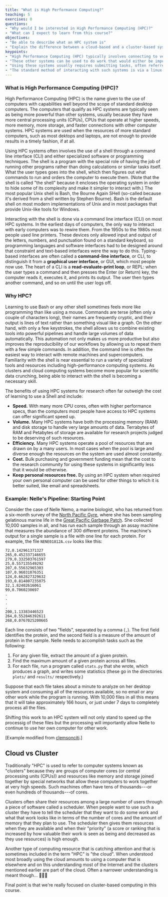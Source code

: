 ```yaml
---
title: "What is High Performance Computing?"
teaching: 5
exercises: 0
questions:
- "Why would I be interested in High Performance Computing (HPC)?"
- "What can I expect to learn from this course?"
objectives:
- "Be able to describe what an HPC system is"
- "Explain the difference between a cloud-based and a cluster-based system"
keypoints:
- "High Performance Computing (HPC) typically involves connecting to very large computing systems elsewhere in the world."
- "These other systems can be used to do work that would either be impossible or much slower or smaller systems."
- "Using these systems usually requires submitting tasks, often referred to as \"jobs\" to a program called a scheduler that determines when your turn on the system is."
- "The standard method of interacting with such systems is via a linux-based command line interface called \"The Shell\"."
---
```


### What is High Performance Computing (HPC)?

High Performance Computing (HPC) is the name given to the use of computers with capabilities well beyond the scope of standard desktop computers.   The computers that qualify as HPC systems are typically seen as being more powerful than other systems, usually because they have more central processing units (CPUs), CPUs that operate at higher speeds, more memory, more storage, and faster connections with other computer systems.  HPC systems are used when the resources of more standard computers, such as most dektops and laptops, are not enough to provide results in a timely fashion, if at all.

Using HPC systems often involves the use of a shell through a command line interface (CLI) and either specialized software or programming techniques.  The shell is a program with the special role of having the job of running other programs rather than doing calculations or similar tasks itself.  
What the user types goes into the shell,
which then figures out what commands to run and orders the computer to execute them.
(Note that the shell is called "the shell" because it encloses the operating system
in order to hide some of its complexity and make it simpler to interact with.)  The most popular Unix shell is Bash,
the Bourne Again SHell
(so-called because it's derived from a shell written by Stephen Bourne).
Bash is the default shell on most modern implementations of Unix
and in most packages that provide Unix-like tools for Windows.

Interacting with the shell is done via a command line interface (CLI) on most HPC systems.  In the earliest days of computers,
the only way to interact with early computers was to rewire them.
From the 1950s to the 1980s 
most people used line printers.
These devices only allowed input and output of the letters, numbers, and punctuation found on a standard keyboard,
so programming languages and software interfaces had to be designed around that constraint and text-based interfaces were the way to do this.  Typing-based interfaces are often called a
**command-line interface**, or CLI,
to distinguish it from a
**graphical user interface**, or GUI,
which most people now use.
The heart of a CLI is a **read-evaluate-print loop**, or REPL:
when the user types a command and then presses the Enter (or Return) key,
the computer reads it,
executes it,
and prints its output.
The user then types another command,
and so on until the user logs off.


### Why HPC?

Learning to use Bash or any other shell
sometimes feels more like programming than like using a mouse.
Commands are terse (often only a couple of characters long),
their names are frequently cryptic,
and their output is lines of text rather than something visual like a graph.
On the other hand,
with only a few keystrokes, the shell allows us to combine existing tools into 
powerful pipelines and handle large volumes of data automatically. This automation
not only makes us more productive but also improves the reproducibility of our workflows by 
allowing us to repeat them with a few simple commands.
In addition, the command line is often the easiest way to interact with remote machines and supercomputers.
Familiarity with the shell is near essential to run a variety of specialized tools and resources
including high-performance computing systems.
As clusters and cloud computing systems become more popular for scientific data crunching,
being able to interact with the shell is becoming a necessary skill.

The benefits of using HPC systems for research often far outweigh the cost of learning to use a Shell and include:

* **Speed.** With many more CPU cores, often with higher performance specs, than the computers most people have access to HPC systems can offer significant speed up.
* **Volume.** Many HPC systems have both the processing memory (RAM) and disk storage to handle very large amounts of data.  Terrabytes of RAM and Petabytes of storage are available for research projects judged to be deserving of such resources.
* **Efficiency.** Many HPC systems operate a pool of resources that are drawn on by a many users.  In most cases when the pool is large and diverse enough the resources on the system are used almost constantly.
* **Cost.** Bulk purchasing and government funding mean that the cost to the research community for using these systems in significantly less that it would be otherwise.
* **Keep personal resources free.** By using an HPC system when required your own personal computer can be used for other things to which it is better suited, like email and spreadsheets.

### Example: Nelle's Pipeline: Starting Point

Consider the case of Nelle Nemo, a marine biologist, who
has returned from a six-month survey of the
[North Pacific Gyre](http://en.wikipedia.org/wiki/North_Pacific_Gyre),
where she has been sampling gelatinous marine life in the
[Great Pacific Garbage Patch](http://en.wikipedia.org/wiki/Great_Pacific_Garbage_Patch).
She collected 10,000 samples in all, and has run each sample through an assay machine
that measures the abundance of 300 different proteins.
The machine's output for a single sample is
a file with one line for each protein.
For example, the file `NENE01812A.csv` looks like this:

~~~
72,0.142961371327
265,0.452337146655
279,0.332503761597
25,0.557135549292
207,0.55632965303
107,0.96031076351
124,0.662827329632
193,0.814807235075
32,1.82402616061
99,0.7060230697
.
.
.
.
200,1.13383446523
264,0.552846392611
268,0.0767025200665
~~~

Each line consists of two "fields", separated by a comma (`,`).
The first field identifies the protein,
and the second field is a measure of the amount of protein in the sample.
Nelle needs to accomplish tasks such as the following:

1.  For any given file, extract the amount of a given protein.
2.  Find the maximum amount of a given protein across all files.
3.  For each file, run a program called `stats.py` that she wrote,
    which produces a graph, and writes some statistics
    (these go in the directories `plots/` and `results/` respectively.)

Suppose that each file takes about a minute to analyze on her desktop system and consuming all of the resources available, so no email or any other work while the program is running.  With 10,000 files in all this means that it will take approximately 166 hours, or just under 7 days to completely process all the files. 

Shifting this work to an HPC system will not only stand to speed up the processig of these files but the processing will importantly allow Nelle to continue to use her own computer for other work.

[Example modified from [clemsonciti](https://github.com/clemsonciti/hpc-workshop/).]

## Cloud vs Cluster

Traditionally "HPC" is used to refer to computer systems known as "clusters" because they are groups of computer cores (or central processing units (CPUs)) and resources like memory and storage joined together by special networks that allow these computers to work together at very high speeds.  Such machines often have tens of thousands---or even hundreds of thousands---of cores.

Clusters often share their resources among a large number of users through a piece of software called a scheduler.  When people want to use such a cluster they have to tell the scheduler that they want to do some work and what that work looks like in terms of the number of cores and the amount of memory that they plan to use.  The scheduler then gives them resources when they are available and when their "priority" (a score or ranking that is increased by how valuable their work is seen as being and decreased as they use resources) is high enough.

Another type of computing resource that is catching attention and that is sometimes included in the term "HPC" is "the cloud".  When understood most broadly      using the cloud amounts to using a computer that is elsewhere and on this understanding most of the Internet and the clusters mentioned earlier are part of the cloud.  Often a narrower understanding is meant though...  

Final point is that we're really focused on cluster-based computing in this course.
